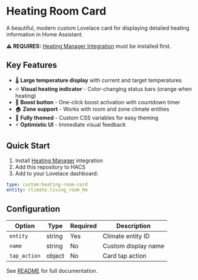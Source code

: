 # Heating Room Card

A beautiful, modern custom Lovelace card for displaying detailed heating information in Home Assistant.

**⚠️ REQUIRES:** [Heating Manager Integration](https://github.com/vatons/heating_manager) must be installed first.

## Key Features

- 🌡️ **Large temperature display** with current and target temperatures
- 🔥 **Visual heating indicator** - Color-changing status bars (orange when heating)
- 🚀 **Boost button** - One-click boost activation with countdown timer
- 🏠 **Zone support** - Works with room and zone climate entities
- 🎨 **Fully themed** - Custom CSS variables for easy theming
- ⚡ **Optimistic UI** - Immediate visual feedback

## Quick Start

1. Install [Heating Manager](https://github.com/vatons/heating_manager) integration
2. Add this repository to HACS
3. Add to your Lovelace dashboard:

```yaml
type: custom:heating-room-card
entity: climate.living_room_hm
```

## Configuration

| Option | Type | Required | Description |
|--------|------|----------|-------------|
| `entity` | string | Yes | Climate entity ID |
| `name` | string | No | Custom display name |
| `tap_action` | object | No | Card tap action |

See [README](https://github.com/vatons/heating_manager_ui) for full documentation.
